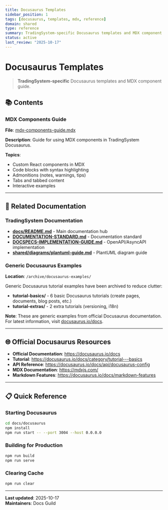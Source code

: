 ```yaml
---
title: Docusaurus Templates
sidebar_position: 1
tags: [docusaurus, templates, mdx, reference]
domain: shared
type: reference
summary: TradingSystem-specific Docusaurus templates and MDX component guide
status: active
last_review: "2025-10-17"
---
```


# Docusaurus Templates

> **TradingSystem-specific** Docusaurus templates and MDX component guide.

## 📚 Contents

### MDX Components Guide

**File**: [mdx-components-guide.mdx](mdx-components-guide.mdx)

**Description**: Guide for using MDX components in TradingSystem Docusaurus.

**Topics**:
- Custom React components in MDX
- Code blocks with syntax highlighting
- Admonitions (notes, warnings, tips)
- Tabs and tabbed content
- Interactive examples

---

## 🔗 Related Documentation

### TradingSystem Documentation

- **[docs/README.md](https://github.com/marceloterra/TradingSystem/blob/main/docs/README.md)** - Main documentation hub
- **[DOCUMENTATION-STANDARD.md](https://github.com/marceloterra/TradingSystem/blob/main/docs/DOCUMENTATION-STANDARD.md)** - Documentation standard
- **[DOCSPECS-IMPLEMENTATION-GUIDE.md](https://github.com/marceloterra/TradingSystem/blob/main/docs/DOCSPECS-IMPLEMENTATION-GUIDE.md)** - OpenAPI/AsyncAPI implementation
- **[shared/diagrams/plantuml-guide.md](../../diagrams/plantuml-guide.md)** - PlantUML diagram guide

### Generic Docusaurus Examples

**Location**: `/archive/docusaurus-examples/`

Generic Docusaurus tutorial examples have been archived to reduce clutter:

- **tutorial-basics/** - 6 basic Docusaurus tutorials (create pages, documents, blog posts, etc.)
- **tutorial-extras/** - 2 extra tutorials (versioning, i18n)

**Note**: These are generic examples from official Docusaurus documentation. For latest information, visit [docusaurus.io/docs](https://docusaurus.io/docs).

---

## 🌐 Official Docusaurus Resources

- **Official Documentation**: https://docusaurus.io/docs
- **Tutorial**: https://docusaurus.io/docs/category/tutorial---basics
- **API Reference**: https://docusaurus.io/docs/api/docusaurus-config
- **MDX Documentation**: https://mdxjs.com/
- **Markdown Features**: https://docusaurus.io/docs/markdown-features

---

## 📋 Quick Reference

### Starting Docusaurus

```bash
cd docs/docusaurus
npm install
npm run start -- --port 3004 --host 0.0.0.0
```

### Building for Production

```bash
npm run build
npm run serve
```

### Clearing Cache

```bash
npm run clear
```

---

**Last updated**: 2025-10-17  
**Maintainers**: Docs Guild
